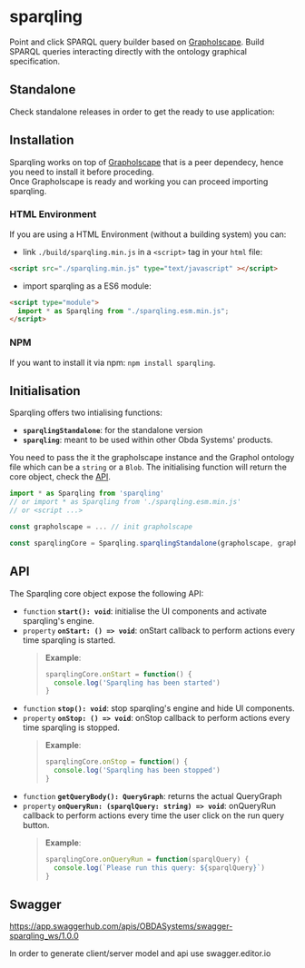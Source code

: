 # sparqling
Point and click SPARQL query builder based on [Grapholscape](https://github.com/obdasystems/grapholscape).
Build SPARQL queries interacting directly with the ontology graphical specification.

## Standalone
Check standalone releases in order to get the ready to use application:

## Installation
Sparqling works on top of [Grapholscape]() that is a peer dependecy, hence you need to install it before proceding.\
Once Grapholscape is ready and working you can proceed importing sparqling.

### HTML Environment
If you are using a HTML Environment (without a building system) you can:

- link `./build/sparqling.min.js` in a `<script>` tag in your `html` file:
```html
<script src="./sparqling.min.js" type="text/javascript" ></script>
```

- import sparqling as a ES6 module:
```html
<script type="module">
  import * as Sparqling from "./sparqling.esm.min.js";
</script>
```

### NPM
If you want to install it via npm: `npm install sparqling`.

## Initialisation
Sparqling offers two intialising functions:
- **`sparqlingStandalone`**: for the standalone version
- **`sparqling`**: meant to be used within other Obda Systems' products.

You need to pass the it the grapholscape instance and the Graphol ontology file which can be a `string` or a `Blob`.
The initialising function will return the core object, check the [API]().
```js
import * as Sparqling from 'sparqling'
// or import * as Sparqling from './sparqling.esm.min.js'
// or <script ...>

const grapholscape = ... // init grapholscape

const sparqlingCore = Sparqling.sparqlingStandalone(grapholscape, grapholFile)
```

## API
The Sparqling core object expose the following API:
  - `function` **`start(): void`**: initialise the UI components and activate sparqling's engine.
  - `property` **`onStart: () => void`**: onStart callback to perform actions every time sparqling is started.
      > **Example**:
      > ```js
      > sparqlingCore.onStart = function() {
      >   console.log('Sparqling has been started')
      > }
      >```
  - `function` **`stop(): void`**: stop sparqling's engine and hide UI components.
  - `property` **`onStop: () => void`**: onStop callback to perform actions every time sparqling is stopped.
      > **Example**:
      > ```js
      > sparqlingCore.onStop = function() {
      >   console.log('Sparqling has been stopped')
      > }
      >```
  - `function` **`getQueryBody(): QueryGraph`**: returns the actual QueryGraph
  - `property` **`onQueryRun: (sparqlQuery: string) => void`**: onQueryRun callback to perform actions every time the user click on the run query button.
      > **Example**:
      > ```js
      > sparqlingCore.onQueryRun = function(sparqlQuery) {
      >   console.log(`Please run this query: ${sparqlQuery}`)
      > }
      >```


## Swagger
https://app.swaggerhub.com/apis/OBDASystems/swagger-sparqling_ws/1.0.0

In order to generate client/server model and api use swagger.editor.io
